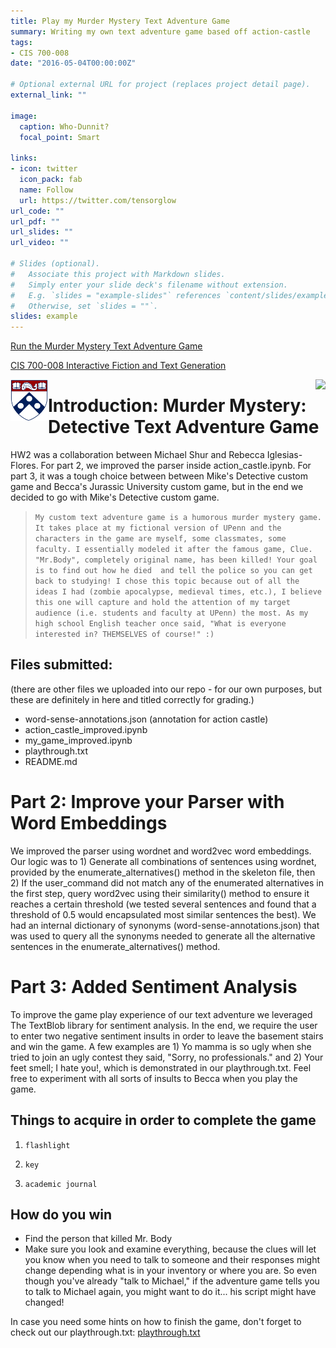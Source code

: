 ```yaml
---
title: Play my Murder Mystery Text Adventure Game
summary: Writing my own text adventure game based off action-castle
tags:
- CIS 700-008
date: "2016-05-04T00:00:00Z"

# Optional external URL for project (replaces project detail page).
external_link: ""

image:
  caption: Who-Dunnit?
  focal_point: Smart

links:
- icon: twitter
  icon_pack: fab
  name: Follow
  url: https://twitter.com/tensorglow
url_code: ""
url_pdf: ""
url_slides: ""
url_video: ""

# Slides (optional).
#   Associate this project with Markdown slides.
#   Simply enter your slide deck's filename without extension.
#   E.g. `slides = "example-slides"` references `content/slides/example-slides.md`.
#   Otherwise, set `slides = ""`.
slides: example
---
```



[Run the Murder Mystery Text Adventure Game](https://colab.research.google.com/github/bikegirl/IFaTG/blob/master/HW2/my_game_improved.ipynb)

[CIS 700-008 Interactive Fiction and Text Generation](http://interactive-fiction-class.org/index.html)

<img src="../media/shield-only-RGB-4k.png" align="left" width="60" hieght="60"> <img src="media/icon.png" align="right" />

# Introduction: Murder Mystery: Detective Text Adventure Game

HW2 was a collaboration between Michael Shur and Rebecca Iglesias-Flores.  For part 2, we improved the parser inside action_castle.ipynb.  For part 3, it was a tough choice between between Mike's Detective custom game and Becca's Jurassic University custom game, but in the end we decided to go with Mike's Detective custom game.

> `My custom text adventure game is a humorous murder mystery game. It takes place at my fictional version of UPenn and the characters in the game are myself, some classmates, some faculty. I essentially modeled it after the famous game, Clue. "Mr.Body", completely original name, has been killed! Your goal is to find out how he died  and tell the police so you can get back to studying! I chose this topic because out of all the ideas I had (zombie apocalypse, medieval times, etc.), I believe this one will capture and hold the attention of my target audience (i.e. students and faculty at UPenn) the most. As my high school English teacher once said, "What is everyone interested in? THEMSELVES of course!" :)`

## Files submitted:

(there are other files we uploaded into our repo - for our own purposes, but these are definitely in here and titled correctly for grading.)

- word-sense-annotations.json (annotation for action castle)
- action_castle_improved.ipynb
- my_game_improved.ipynb
- playthrough.txt
- README.md

# Part 2: Improve your Parser with Word Embeddings 

We improved the parser using wordnet and word2vec word embeddings.  Our logic was to 1) Generate all combinations of sentences using wordnet, provided by the enumerate_alternatives() method in the skeleton file, then 2) If the user_command did not match any of the enumerated alternatives in the first step, query word2vec using their similarity() method to ensure it reaches a certain threshold (we tested several sentences and found that a threshold of 0.5 would encapsulated most similar sentences the best).  We had an internal dictionary of synonyms (word-sense-annotations.json) that was used to query all the synonyms needed to generate all the alternative sentences in the enumerate_alternatives() method.

# Part 3: Added Sentiment Analysis

To improve the game play experience of our text adventure we leveraged The TextBlob library for sentiment analysis.  In the end, we require the user to enter two negative sentiment insults in order to leave the basement stairs and win the game.  A few examples are 1) Yo mamma is so ugly when she tried to join an ugly contest they said, "Sorry, no professionals." and 2)
Your feet smell; I hate you!, which is demonstrated in our playthrough.txt.  Feel free to experiment with all sorts of insults to Becca when you play the game.

## Things to acquire in order to complete the game

1. `flashlight`

2. `key`

3. `academic journal`


## How do you win
- Find the person that killed Mr. Body
- Make sure you look and examine everything, because the clues will let you know when you need to talk to someone and their responses might change depending what is in your inventory or where you are.  So even though you've already "talk to Michael," if the adventure game tells you to talk to Michael again, you might want to do it... his script might have changed! 


In case you need some hints on how to finish the game, don't forget to check out our playthrough.txt:
[playthrough.txt](https://github.com/bikegirl/academic-kickstart/content/project/CIS-700-008/murder-mystery/playthrough.txt)